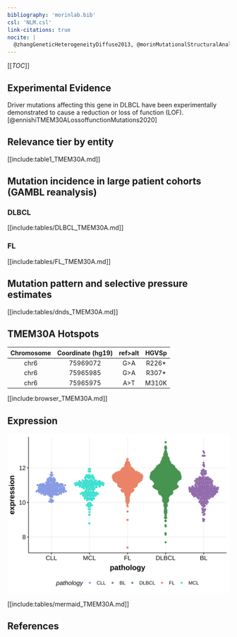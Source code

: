 ```yaml
---
bibliography: 'morinlab.bib'
csl: 'NLM.csl'
link-citations: true
nocite: |
  @zhangGeneticHeterogeneityDiffuse2013, @morinMutationalStructuralAnalysis2013, @morinFrequentMutationHistonemodifying2011, 
---
```

[[_TOC_]]


## Experimental Evidence

Driver mutations affecting this gene in DLBCL have been experimentally demonstrated to cause a reduction or loss of function (LOF).[@ennishiTMEM30ALossoffunctionMutations2020]

## Relevance tier by entity

[[include:table1_TMEM30A.md]]

## Mutation incidence in large patient cohorts (GAMBL reanalysis)

### DLBCL
[[include:tables/DLBCL_TMEM30A.md]]

### FL
[[include:tables/FL_TMEM30A.md]]

## Mutation pattern and selective pressure estimates

[[include:tables/dnds_TMEM30A.md]]


## TMEM30A Hotspots

| Chromosome |Coordinate (hg19) | ref>alt | HGVSp | 
 | :---:| :---: | :--: | :---: |
| chr6 | 75969072 | G>A | R226* |
| chr6 | 75965985 | G>A | R307* |
| chr6 | 75965975 | A>T | M310K |

[[include:browser_TMEM30A.md]]

## Expression
![](images/gene_expression/TMEM30A_by_pathology.svg)
<!-- ORIGIN: morinFrequentMutationHistonemodifying2011 -->
<!-- DLBCL: morinFrequentMutationHistonemodifying2011 -->
<!-- FL: morinFrequentMutationHistonemodifying2011 -->
[[include:tables/mermaid_TMEM30A.md]]

## References
